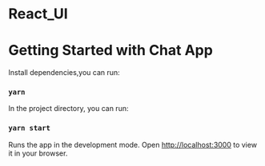 # React_UI
# Getting Started with Chat App

Install dependencies,you can run:

### `yarn`

In the project directory, you can run:

### `yarn start`

Runs the app in the development mode.
Open [http://localhost:3000](http://localhost:3000) to view it in your browser.

